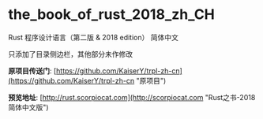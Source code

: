 # the_book_of_rust_2018_zh_CH

Rust 程序设计语言（第二版 & 2018 edition） 简体中文

只添加了目录侧边栏，其他部分未作修改

**原项目传送门**: [https://github.com/KaiserY/trpl-zh-cn](https://github.com/KaiserY/trpl-zh-cn "原项目") 

**预览地址**: [http://rust.scorpiocat.com](http://scorpiocat.com "Rust之书-2018简体中文版")

